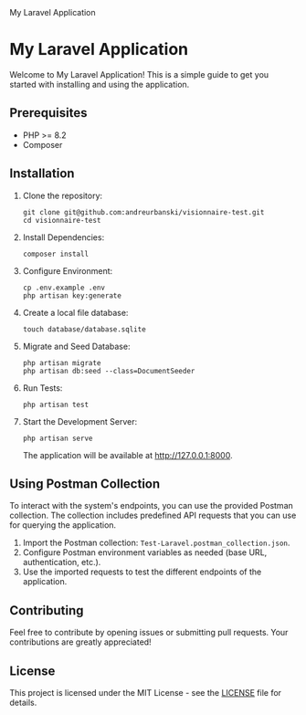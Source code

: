 <!DOCTYPE html>
<html>

<head>
  My Laravel Application
</head>

<body>

<h1>My Laravel Application</h1>

<p>Welcome to My Laravel Application! This is a simple guide to get you started with installing and using the application.</p>

<h2>Prerequisites</h2>
<ul>
  <li>PHP >= 8.2</li>
  <li>Composer</li>
</ul>

<h2>Installation</h2>
<ol>
  <li>Clone the repository:
    <pre><code>git clone git@github.com:andreurbanski/visionnaire-test.git
cd visionnaire-test</code></pre>
  </li>
  <li>Install Dependencies:
    <pre><code>composer install</code></pre>
  </li>
  <li>Configure Environment:
    <pre><code>cp .env.example .env
php artisan key:generate</code></pre>
  </li>

  <li>Create a local file database:
  <pre><code>touch database/database.sqlite</code></pre>
  <li>Migrate and Seed Database:
    <pre><code>php artisan migrate
php artisan db:seed --class=DocumentSeeder</code></pre>
  </li>
  <li>Run Tests:
    <pre><code>php artisan test</code></pre>
  </li>
  <li>Start the Development Server:
    <pre><code>php artisan serve</code></pre>
    The application will be available at <a href="http://127.0.0.1:8000">http://127.0.0.1:8000</a>.
  </li>
</ol>

<h2>Using Postman Collection</h2>
<p>To interact with the system's endpoints, you can use the provided Postman collection. The collection includes predefined API requests that you can use for querying the application.</p>

<ol>
  <li>Import the Postman collection: <code>Test-Laravel.postman_collection.json</code>.</li>
  <li>Configure Postman environment variables as needed (base URL, authentication, etc.).</li>
  <li>Use the imported requests to test the different endpoints of the application.</li>
</ol>

<h2>Contributing</h2>
<p>Feel free to contribute by opening issues or submitting pull requests. Your contributions are greatly appreciated!</p>

<h2>License</h2>
<p>This project is licensed under the MIT License - see the <a href="LICENSE">LICENSE</a> file for details.</p>

</body>

</html>
